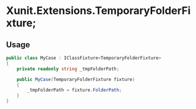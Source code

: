 # Xunit.Extensions.TemporaryFolderFixture;

## Usage

```c#
public class MyCase : IClassFixture<TemporaryFolderFixture>
{
    private readonly string _tmpFolderPath;

    public MyCase(TemporaryFolderFixture fixture)
    {
        _tmpFolderPath = fixture.FolderPath;
    }
}
```
